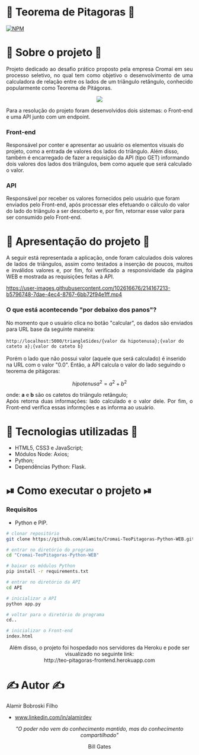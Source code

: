 # 🧮 Teorema de Pitagoras 🔺
[![NPM](https://img.shields.io/github/license/Alamito/Cromai-TeoPitagoras-Python-WEB)](https://github.com/Alamito/Cromai-TeoPitagoras-Python-WEB/blob/main/LICENSE)

# 📜 Sobre o projeto 📜
<p align="justify">
Projeto dedicado ao desafio prático proposto pela empresa Cromai em seu processo seletivo, no qual tem como objetivo o desenvolvimento de uma calculadora de relação entre os lados de um triângulo retângulo, conhecido popularmente como Teorema de Pitágoras.
</p>

<p align="center">
<img src="https://upload.wikimedia.org/wikipedia/commons/thumb/7/7a/Areaspitagoras01.svg/290px-Areaspitagoras01.svg.png" />
</p>

Para a resolução do projeto foram desenvolvidos dois sistemas: o Front-end e uma API junto com um endpoint.

### Front-end
Responsável por conter e apresentar ao usuário os elementos visuais do projeto, como a entrada de valores dos lados do triângulo. Além disso, também é encarregado de fazer a requisição da API (tipo GET) informando dois valores dos lados dos triângulos, bem como aquele que será calculado o valor.

### API
Responsável por receber os valores fornecidos pelo usuário que foram enviados pelo Front-end, após processar eles efetuando o cálculo do valor do lado do triângulo a ser descoberto e, por fim, retornar esse valor para ser consumido pelo Front-end.
</p>

# 🎥 Apresentação do projeto 🎥
<p align="justify">
A seguir está representada a aplicação, onde foram calculados dois valores de lados de triângulos, assim como testados a inserção de poucos, muitos e inválidos valores e, por fim, foi verificado a responsividade da página WEB e mostrada as requisições feitas à API.
</p>

https://user-images.githubusercontent.com/102616676/214167213-b5796748-7dae-4ec4-8767-6bb72f94e1ff.mp4

<p align="justify">

### O que está acontecendo "por debaixo dos panos"?
No momento que o usuário clica no botão "calcular", os dados são enviados para URL base da seguinte maneira:<br/><br/>
`
http://localhost:5000/triangleSides/{valor da hipotenusa};{valor do cateto a};{valor do cateto b}
`
<br/><br/>
Porém o lado que não possui valor (aquele que será calculado) é inserido na URL com o valor "0.0". Então, a API calcula o valor do lado seguindo o teorema de pitágoras:
</p>

$$
   hipotenusa^2 = a^2 + b^2
$$

<p align="justify">
onde: <b>a</b> e <b>b</b> são os catetos do triãngulo retângulo;<br/>
Após retorna duas informações: lado calculado e o valor dele. Por fim, o Front-end verifica essas informções e as informa ao usuário.

</p>

# 🧬 Tecnologias utilizadas 🧬
- HTML5, CSS3 e JavaScript;
- Módulos Node: Axios;
- Python;
- Dependências Python: Flask.

# ⏯ Como executar o projeto ⏯

### Requisitos
- Python e PIP.

```bash
# clonar repositório
git clone https://github.com/Alamito/Cromai-TeoPitagoras-Python-WEB.git

# entrar no diretório do programa
cd "Cromai-TeoPitagoras-Python-WEB"

# baixar os módulos Python
pip install -r requirements.txt

# entrar no diretório da API
cd API

# inicializar a API
python app.py

# voltar para o diretório do programa
cd..

# inicializar o Front-end
index.html
```
<p align="center" a = "http://teo-pitagoras-frontend.herokuapp.com/">
Além disso, o projeto foi hospedado nos servidores da Heroku e pode ser visualizado no seguinte link: <br/>
http://teo-pitagoras-frontend.herokuapp.com
</p>


# ✍️ Autor ✍️
Alamir Bobroski Filho 
- www.linkedin.com/in/alamirdev

<p align = "center"><em>"O poder não vem do conhecimento mantido, mas do conhecimento compartilhado"</em></p> <p align = "center">Bill Gates</p>

